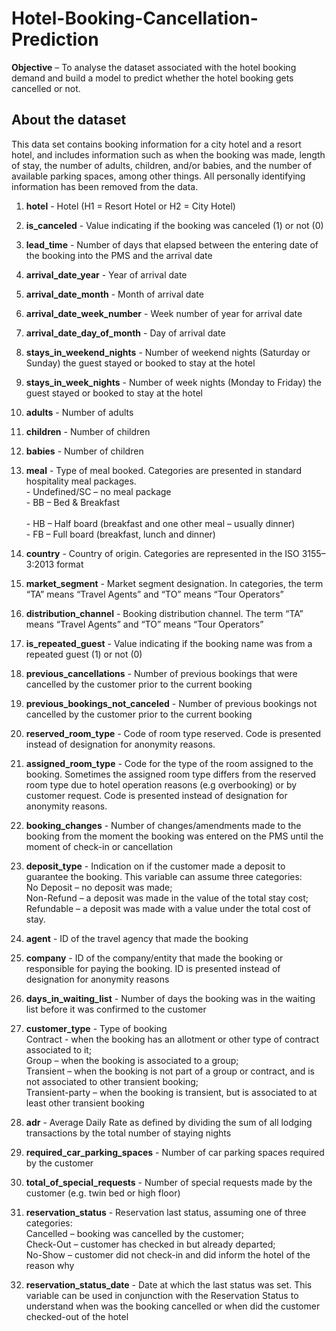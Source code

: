 # Hotel-Booking-Cancellation-Prediction
__Objective__ – To analyse the dataset associated with the hotel booking demand and build a model to predict whether the hotel booking gets cancelled or not.

## About the dataset
This data set contains booking information for a city hotel and a resort hotel, and includes information such as when the booking was made, length of stay, the number of adults, children, and/or babies, and the number of available parking spaces, among other things.
All personally identifying information has been removed from the data.
1.	__hotel__ - Hotel (H1 = Resort Hotel or H2 = City Hotel)
2.	__is_canceled__ - Value indicating if the booking was canceled (1) or not (0)
3.	__lead_time__ - Number of days that elapsed between the entering date of the booking into the PMS and the arrival date
4.	__arrival_date_year__ - Year of arrival date

5.	__arrival_date_month__ - Month of arrival date
6.	__arrival_date_week_number__ - Week number of year for arrival date 

7.	__arrival_date_day_of_month__ - Day of arrival date
8.	__stays_in_weekend_nights__ - Number of weekend nights (Saturday or Sunday) the guest stayed or booked to stay at the hotel
9.	__stays_in_week_nights__ - Number of week nights (Monday to Friday) the guest stayed or booked to stay at the hotel
10.	__adults__ - Number of adults
11.	__children__ - Number of children
12.	__babies__ - Number of children
13.	__meal__ - Type of meal booked. Categories are presented in standard hospitality meal packages.
  <br> - Undefined/SC – no meal package
  <br> - BB – Bed & Breakfast   
  <br> - HB – Half board (breakfast and one other meal – usually dinner)
  <br> - FB – Full board (breakfast, lunch and dinner)
14.	__country__ - Country of origin. Categories are represented in the ISO 3155–3:2013 format
15.	__market_segment__ - Market segment designation. In categories, the term “TA” means “Travel Agents” and “TO” means “Tour Operators”
16.	__distribution_channel__ - Booking distribution channel. The term “TA” means “Travel Agents” and “TO” means “Tour Operators”
17.	__is_repeated_guest__ - Value indicating if the booking name was from a repeated guest (1) or not (0)
18.	__previous_cancellations__ - Number of previous bookings that were cancelled by the customer prior to the current booking
19.	__previous_bookings_not_canceled__ - Number of previous bookings not cancelled by the customer prior to the current booking
20.	__reserved_room_type__ - Code of room type reserved. Code is presented instead of designation for anonymity reasons.
21.	__assigned_room_type__ - Code for the type of the room assigned to the booking. Sometimes the assigned room type differs from the reserved room type due to hotel operation reasons (e.g overbooking) or by customer request. Code is presented instead of designation for anonymity reasons.
22.	__booking_changes__ - Number of changes/amendments made to the booking from the moment the booking was entered on the PMS until the moment of check-in or cancellation
23.	__deposit_type__ - Indication on if the customer made a deposit to guarantee the booking. This variable can assume three categories:
 	<br> No Deposit – no deposit was made; 
  <br> Non-Refund – a deposit was made in the value of the total stay cost; 
  <br> Refundable – a deposit was made with a value under the total cost of stay.
24.	__agent__ - ID of the travel agency that made the booking
25.	__company__ - ID of the company/entity that made the booking or responsible for paying the booking. ID is presented instead of designation for anonymity reasons
26.	__days_in_waiting_list__ - Number of days the booking was in the waiting list before it was confirmed to the customer
27.	__customer_type__ - Type of booking
  <br> Contract - when the booking has an allotment or other type of contract associated to it; 
  <br> Group – when the booking is associated to a group; 
  <br> Transient – when the booking is not part of a group or contract, and is not associated to other transient booking; 
  <br> Transient-party – when the booking is transient, but is associated to at least other transient        booking
28.	__adr__ - Average Daily Rate as defined by dividing the sum of all lodging transactions by the total number of staying nights
29.	__required_car_parking_spaces__ - Number of car parking spaces required by the customer
30.	__total_of_special_requests__ - Number of special requests made by the customer (e.g. twin bed or high floor)
31.	__reservation_status__ - Reservation last status, assuming one of three categories:
  <br> Cancelled – booking was cancelled by the customer; 
  <br> Check-Out – customer has checked in but already departed; 
  <br> No-Show – customer did not check-in and did inform the hotel of the reason why
32.	__reservation_status_date__ - Date at which the last status was set. This variable can be used in conjunction with the Reservation Status to understand when was the booking cancelled or when did the customer checked-out of the hotel
 

